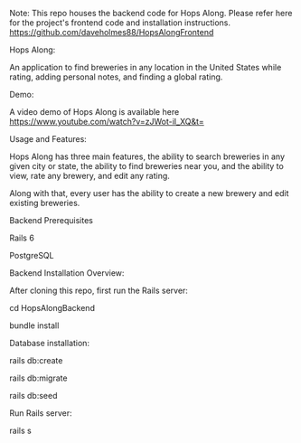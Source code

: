 Note: 
This repo houses the backend code for Hops Along. Please refer here for the project's frontend code and installation instructions. https://github.com/daveholmes88/HopsAlongFrontend

Hops Along: 

An application to find breweries in any location in the United States while rating, adding personal notes, and finding a global rating. 

Demo:

A video demo of Hops Along is available here https://www.youtube.com/watch?v=zJWot-iI_XQ&t=

Usage and Features:

Hops Along has three main features, the ability to search breweries in any given city or state, the ability to find breweries near you, and the ability to view, rate any brewery, and edit any rating.

Along with that, every user has the ability to create a new brewery and edit existing breweries. 

Backend Prerequisites

Rails 6

PostgreSQL

Backend Installation Overview:

After cloning this repo, first run the Rails server:

cd HopsAlongBackend

bundle install

Database installation:

rails db:create

rails db:migrate

rails db:seed

Run Rails server:

rails s
